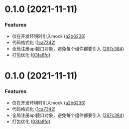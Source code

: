 # 0.1.0 (2021-11-11)


### Features

* 仅在开发环境时引入mock ([a2b6236](https://github.com/Raj6666/vue2.6-standard-demo/commit/a2b62369cc05df4c869d8b438cc0d199ade45a7e))
* 代码格式化 ([1ca7342](https://github.com/Raj6666/vue2.6-standard-demo/commit/1ca7342264d3f1d8337e4029c27b2e97d4f8b748))
* 全局注册api接口对象，避免每个组件都要引入 ([297c384](https://github.com/Raj6666/vue2.6-standard-demo/commit/297c384e38b190edf8a99605f5b1fc1d25c5dea3))
* 打包优化 ([03fa8fd](https://github.com/Raj6666/vue2.6-standard-demo/commit/03fa8fd112dda0d662875109c6f34fc113b04ac3))



# 0.1.0 (2021-11-11)


### Features

* 仅在开发环境时引入mock ([a2b6236](https://github.com/Raj6666/vue2.6-standard-demo/commit/a2b62369cc05df4c869d8b438cc0d199ade45a7e))
* 代码格式化 ([1ca7342](https://github.com/Raj6666/vue2.6-standard-demo/commit/1ca7342264d3f1d8337e4029c27b2e97d4f8b748))
* 全局注册api接口对象，避免每个组件都要引入 ([297c384](https://github.com/Raj6666/vue2.6-standard-demo/commit/297c384e38b190edf8a99605f5b1fc1d25c5dea3))
* 打包优化 ([03fa8fd](https://github.com/Raj6666/vue2.6-standard-demo/commit/03fa8fd112dda0d662875109c6f34fc113b04ac3))




